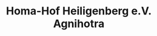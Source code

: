 ---
title: "Homa-Hof Heiligenberg e.V. Agnihotra"
url: /heiligenberg/homa-hof-heiligenberg-e-v-agnihotra/
shop: Allgemein
---
